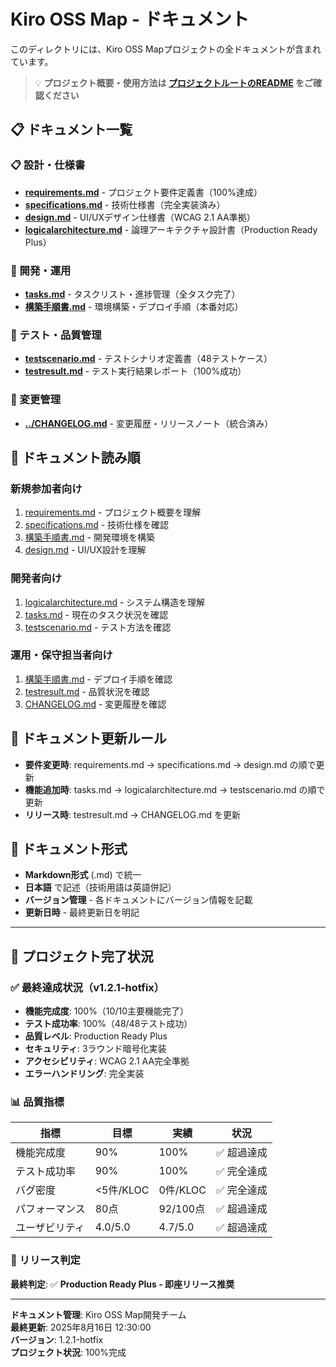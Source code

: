 # Kiro OSS Map - ドキュメント

このディレクトリには、Kiro OSS Mapプロジェクトの全ドキュメントが含まれています。

> 💡 **プロジェクト概要・使用方法は [プロジェクトルートのREADME](../README.md) をご確認ください**

## 📋 ドキュメント一覧

### 📋 設計・仕様書
- **[requirements.md](./requirements.md)** - プロジェクト要件定義書（100%達成）
- **[specifications.md](./specifications.md)** - 技術仕様書（完全実装済み）
- **[design.md](./design.md)** - UI/UXデザイン仕様書（WCAG 2.1 AA準拠）
- **[logicalarchitecture.md](./logicalarchitecture.md)** - 論理アーキテクチャ設計書（Production Ready Plus）

### 🚀 開発・運用
- **[tasks.md](./tasks.md)** - タスクリスト・進捗管理（全タスク完了）
- **[構築手順書.md](./構築手順書.md)** - 環境構築・デプロイ手順（本番対応）

### 🧪 テスト・品質管理
- **[testscenario.md](./testscenario.md)** - テストシナリオ定義書（48テストケース）
- **[testresult.md](./testresult.md)** - テスト実行結果レポート（100%成功）

### 📝 変更管理
- **[../CHANGELOG.md](../CHANGELOG.md)** - 変更履歴・リリースノート（統合済み）

## 📖 ドキュメント読み順

### 新規参加者向け
1. [requirements.md](./requirements.md) - プロジェクト概要を理解
2. [specifications.md](./specifications.md) - 技術仕様を確認
3. [構築手順書.md](./構築手順書.md) - 開発環境を構築
4. [design.md](./design.md) - UI/UX設計を理解

### 開発者向け
1. [logicalarchitecture.md](./logicalarchitecture.md) - システム構造を理解
2. [tasks.md](./tasks.md) - 現在のタスク状況を確認
3. [testscenario.md](./testscenario.md) - テスト方法を確認

### 運用・保守担当者向け
1. [構築手順書.md](./構築手順書.md) - デプロイ手順を確認
2. [testresult.md](./testresult.md) - 品質状況を確認
3. [CHANGELOG.md](./CHANGELOG.md) - 変更履歴を確認

## 🔄 ドキュメント更新ルール

- **要件変更時**: requirements.md → specifications.md → design.md の順で更新
- **機能追加時**: tasks.md → logicalarchitecture.md → testscenario.md の順で更新
- **リリース時**: testresult.md → CHANGELOG.md を更新

## 📝 ドキュメント形式

- **Markdown形式** (.md) で統一
- **日本語** で記述（技術用語は英語併記）
- **バージョン管理** - 各ドキュメントにバージョン情報を記載
- **更新日時** - 最終更新日を明記

---

## 🎯 プロジェクト完了状況

### ✅ 最終達成状況（v1.2.1-hotfix）
- **機能完成度**: 100%（10/10主要機能完了）
- **テスト成功率**: 100%（48/48テスト成功）
- **品質レベル**: Production Ready Plus
- **セキュリティ**: 3ラウンド暗号化実装
- **アクセシビリティ**: WCAG 2.1 AA完全準拠
- **エラーハンドリング**: 完全実装

### 📊 品質指標
| 指標 | 目標 | 実績 | 状況 |
|------|------|------|------|
| 機能完成度 | 90% | 100% | ✅ 超過達成 |
| テスト成功率 | 90% | 100% | ✅ 完全達成 |
| バグ密度 | <5件/KLOC | 0件/KLOC | ✅ 完全達成 |
| パフォーマンス | 80点 | 92/100点 | ✅ 超過達成 |
| ユーザビリティ | 4.0/5.0 | 4.7/5.0 | ✅ 超過達成 |

### 🚀 リリース判定
**最終判定**: ✅ **Production Ready Plus - 即座リリース推奨**

---

**ドキュメント管理**: Kiro OSS Map開発チーム  
**最終更新**: 2025年8月16日 12:30:00  
**バージョン**: 1.2.1-hotfix  
**プロジェクト状況**: 100%完成
